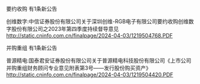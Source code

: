 要约收购 有1条新公告 

创维数字:中信证券股份有限公司关于深圳创维-RGB电子有限公司要约收购创维数字股份有限公司之2023年第四季度持续督导意见 http://static.cninfo.com.cn/finalpage/2024-04-03/1219504768.PDF 

并购重组 有1条新公告 

普源精电:国泰君安证券股份有限公司关于普源精电科技股份有限公司《上市公司并购重组财务顾问专业意见附表第3号——发行股份购买资产》 http://static.cninfo.com.cn/finalpage/2024-04-03/1219504420.PDF 

